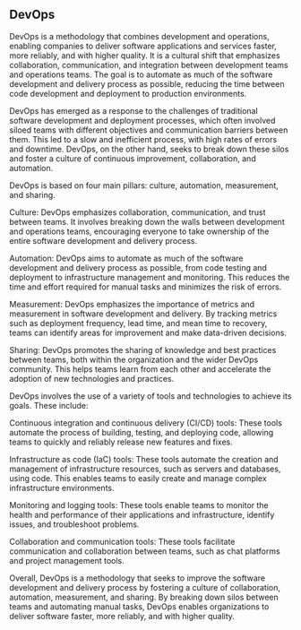 ## DevOps

DevOps is a methodology that combines development and operations, enabling companies to deliver software applications and services faster, more reliably, and with higher quality. It is a cultural shift that emphasizes collaboration, communication, and integration between development teams and operations teams. The goal is to automate as much of the software development and delivery process as possible, reducing the time between code development and deployment to production environments.

DevOps has emerged as a response to the challenges of traditional software development and deployment processes, which often involved siloed teams with different objectives and communication barriers between them. This led to a slow and inefficient process, with high rates of errors and downtime. DevOps, on the other hand, seeks to break down these silos and foster a culture of continuous improvement, collaboration, and automation.

DevOps is based on four main pillars: culture, automation, measurement, and sharing.

Culture: DevOps emphasizes collaboration, communication, and trust between teams. It involves breaking down the walls between development and operations teams, encouraging everyone to take ownership of the entire software development and delivery process.

Automation: DevOps aims to automate as much of the software development and delivery process as possible, from code testing and deployment to infrastructure management and monitoring. This reduces the time and effort required for manual tasks and minimizes the risk of errors.

Measurement: DevOps emphasizes the importance of metrics and measurement in software development and delivery. By tracking metrics such as deployment frequency, lead time, and mean time to recovery, teams can identify areas for improvement and make data-driven decisions.

Sharing: DevOps promotes the sharing of knowledge and best practices between teams, both within the organization and the wider DevOps community. This helps teams learn from each other and accelerate the adoption of new technologies and practices.

DevOps involves the use of a variety of tools and technologies to achieve its goals. These include:

Continuous integration and continuous delivery (CI/CD) tools: These tools automate the process of building, testing, and deploying code, allowing teams to quickly and reliably release new features and fixes.

Infrastructure as code (IaC) tools: These tools automate the creation and management of infrastructure resources, such as servers and databases, using code. This enables teams to easily create and manage complex infrastructure environments.

Monitoring and logging tools: These tools enable teams to monitor the health and performance of their applications and infrastructure, identify issues, and troubleshoot problems.

Collaboration and communication tools: These tools facilitate communication and collaboration between teams, such as chat platforms and project management tools.

Overall, DevOps is a methodology that seeks to improve the software development and delivery process by fostering a culture of collaboration, automation, measurement, and sharing. By breaking down silos between teams and automating manual tasks, DevOps enables organizations to deliver software faster, more reliably, and with higher quality.
